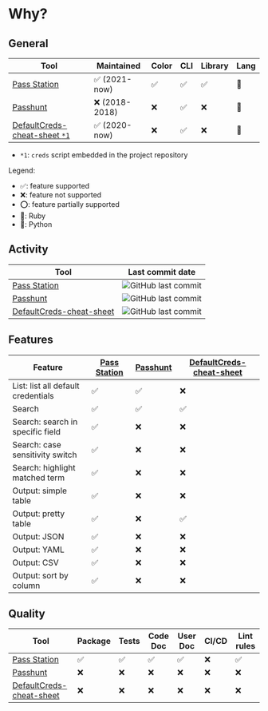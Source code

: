 # Why?

## General

| Tool                               | Maintained    | Color | CLI | Library | Lang |
| ---------------------------------- | ------------- | ----- | --- | ------- | ---- |
| [Pass Station][0]                  | ✅ (2021-now)  | ✅     | ✅   | ✅       | 💎    |
| [Passhunt][1]                      | ❌ (2018-2018) | ❌     | ✅   | ❌       | 🐍    |
| [DefaultCreds-cheat-sheet `*1`][2] | ✅ (2020-now)  | ❌     | ✅   | ❌       | 🐍    |

- `*1`: `creds` script embedded in the project repository

Legend:

- ✅: feature supported
- ❌: feature not supported
- ⭕️: feature partially supported
- 💎: Ruby
- 🐍: Python

## Activity

| Tool                          | Last commit date                                                                                                    |
| ----------------------------- | ------------------------------------------------------------------------------------------------------------------- |
| [Pass Station][0]             | ![GitHub last commit](https://img.shields.io/github/last-commit/sec-it/pass-station?style=flat-square)              |
| [Passhunt][1]                 | ![GitHub last commit](https://img.shields.io/github/last-commit/Viralmaniar/Passhunt?style=flat-square)             |
| [DefaultCreds-cheat-sheet][2] | ![GitHub last commit](https://img.shields.io/github/last-commit/ihebski/DefaultCreds-cheat-sheet?style=flat-square) |

## Features

| Feature                            | [Pass Station][0] | [Passhunt][1] | [DefaultCreds-cheat-sheet][2] |
| ---------------------------------- | ----------------- | ------------- | ----------------------------- |
| List: list all default credentials | ✅                 | ✅             | ❌                             |
| Search                             | ✅                 | ✅             | ✅                             |
| Search: search in specific field   | ✅                 | ❌             | ❌                             |
| Search: case sensitivity switch    | ✅                 | ❌             | ❌                             |
| Search: highlight matched term     | ✅                 | ❌             | ❌                             |
| Output: simple table               | ✅                 | ❌             | ❌                             |
| Output: pretty table               | ✅                 | ❌             | ✅                             |
| Output: JSON                       | ✅                 | ❌             | ❌                             |
| Output: YAML                       | ✅                 | ❌             | ❌                             |
| Output: CSV                        | ✅                 | ❌             | ❌                             |
| Output: sort by column             | ✅                 | ❌             | ❌                             |

## Quality

| Tool                          | Package | Tests | Code Doc | User Doc | CI/CD | Lint rules |
| ----------------------------- | ------- | ----- | -------- | -------- | ----- | ---------- |
| [Pass Station][0]             | ✅       | ✅     | ✅        | ✅        | ❌     | ✅          |
| [Passhunt][1]                 | ❌       | ❌     | ❌        | ❌        | ❌     | ❌          |
| [DefaultCreds-cheat-sheet][2] | ❌       | ❌     | ❌        | ❌        | ❌     | ❌          |

[0]:https://github.com/sec-it/pass-station/
[1]:https://github.com/Viralmaniar/Passhunt
[2]:https://github.com/ihebski/DefaultCreds-cheat-sheet/blob/main/creds
